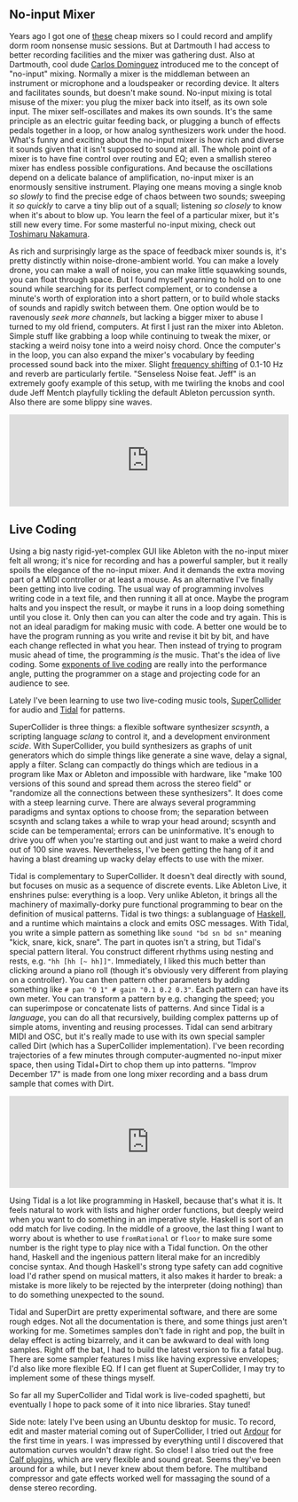 <!--
.. title: Making Music With No-input Mixer, SuperCollider, and Tidal
.. slug: mixer-supercollider-tidal-music
.. date: 2017-01-09 18:26:25 UTC-05:00
.. tags:
.. category:
.. link:
.. description:
.. type: text
-->

## No-input Mixer

Years ago I got one of [these](http://usa.yamaha.com/products/live_sound/mixers/analog-mixers/mg102c/) cheap mixers so I could record and amplify dorm room nonsense music sessions. But at Dartmouth I had access to better recording facilities and the mixer was gathering dust. Also at Dartmouth, cool dude [Carlos Dominguez](https://charlossound.wordpress.com/) introduced me to the concept of "no-input" mixing. Normally a mixer is the middleman between an instrument or microphone and a loudspeaker or recording device. It alters and facilitates sounds, but doesn't make sound. No-input mixing is total misuse of the mixer: you plug the mixer back into itself, as its own sole input. The mixer self-oscillates and makes its own sounds. It's the same principle as an electric guitar feeding back, or plugging a bunch of effects pedals together in a loop, or how analog synthesizers work under the hood. What's funny and exciting about the no-input mixer is how rich and diverse it sounds given that it isn't supposed to sound at all. The whole point of a mixer is to have fine control over routing and EQ; even a smallish stereo mixer has endless possible configurations. And because the oscillations depend on a delicate balance of amplification, no-input mixer is an enormously sensitive instrument. Playing one means moving a single knob *so slowly* to find the precise edge of chaos between two sounds; sweeping it *so quickly* to carve a tiny blip out of a squall; listening *so closely* to know when it's about to blow up. You learn the feel of a particular mixer, but it's still new every time. For some masterful no-input mixing, check out [Toshimaru Nakamura](https://en.wikipedia.org/wiki/Toshimaru_Nakamura).

As rich and surprisingly large as the space of feedback mixer sounds is, it's pretty distinctly within noise-drone-ambient world. You can make a lovely drone, you can make a wall of noise, you can make little squawking sounds, you can float through space. But I found myself yearning to hold on to one sound while searching for its perfect complement, or to condense a minute's worth of exploration into a short pattern, or to build whole stacks of sounds and rapidly switch between them. One option would be to ravenously *seek more channels*, but lacking a bigger mixer to abuse I turned to my old friend, computers. At first I just ran the mixer into Ableton. Simple stuff like grabbing a loop while continuing to tweak the mixer, or stacking a weird noisy tone into a weird noisy chord. Once the computer's in the loop, you can also expand the mixer's vocabulary by feeding processed sound back into the mixer. Slight [frequency shifting](https://en.wikipedia.org/wiki/Single-sideband_modulation) of 0.1-10 Hz and reverb are particularly fertile. "Senseless Noise feat. Jeff" is an extremely goofy example of this setup, with me twirling the knobs and cool dude Jeff Mentch playfully tickling the default Ableton percussion synth. Also there are some blippy sine waves.

<iframe width="100%" height="166" scrolling="no" frameborder="no" src="https://w.soundcloud.com/player/?url=https%3A//api.soundcloud.com/tracks/247613308&amp;color=ff5500&amp;auto_play=false&amp;hide_related=false&amp;show_comments=true&amp;show_user=true&amp;show_reposts=false"></iframe>

## Live Coding

Using a big nasty rigid-yet-complex GUI like Ableton with the no-input mixer felt all wrong; it's nice for recording and has a powerful sampler, but it really spoils the elegance of the no-input mixer. And it demands the extra moving part of a MIDI controller or at least a mouse. As an alternative I've finally been getting into live coding. The usual way of programming involves writing code in a text file, and then running it all at once. Maybe the program halts and you inspect the result, or maybe it runs in a loop doing something until you close it. Only then can you can alter the code and try again. This is not an ideal paradigm for making music with code. A better one would be to have the program running as you write and revise it bit by bit, and have each change reflected in what you hear. Then instead of trying to program music ahead of time, the programming *is* the music. That's the idea of live coding. Some [exponents of live coding](https://toplap.org/about/) are really into the performance angle, putting the programmer on a stage and projecting code for an audience to see.

Lately I've been learning to use two live-coding music tools, [SuperCollider](http://supercollider.github.io/) for audio and [Tidal](https://tidalcycles.org/) for patterns.

SuperCollider is three things: a flexible software synthesizer *scsynth*, a scripting language *sclang* to control it, and a development environment *scide*. With SuperCollider, you build synthesizers as graphs of unit generators which do simple things like generate a sine wave, delay a signal, apply a filter. Sclang can compactly do things which are tedious in a program like Max or Ableton and impossible with hardware, like "make 100 versions of this sound and spread them across the stereo field" or "randomize all the connections between these synthesizers". It does come with a steep learning curve. There are always several programming paradigms and syntax options to choose from; the separation between scsynth and sclang takes a while to wrap your head around; scsynth and scide can be temperamental; errors can be uninformative. It's enough to drive you off when you're starting out and just want to make a weird chord out of 100 sine waves. Nevertheless, I've been getting the hang of it and having a blast dreaming up wacky delay effects to use with the mixer.

Tidal is complementary to SuperCollider. It doesn't deal directly with sound, but focuses on music as a sequence of discrete events. Like Ableton Live, it enshrines pulse: everything is a loop. Very unlike Ableton, it brings all the machinery of maximally-dorky pure functional programming to bear on the definition of musical patterns. Tidal is two things: a sublanguage of [Haskell](https://www.haskell.org/), and a runtime which maintains a clock and emits OSC messages. With Tidal, you write a simple pattern as something like `sound "bd sn bd sn"` meaning "kick, snare, kick, snare". The part in quotes isn't a string, but Tidal's special pattern literal. You construct different rhythms using nesting and rests, e.g. `"hh [hh [~ hh]]"`. Immediately, I liked this much better than clicking around a piano roll (though it's obviously very different from playing on a controller). You can then pattern other parameters by adding something like `# pan "0 1" # gain "0.1 0.2 0.3"`. Each pattern can have its own meter. You can transform a pattern by e.g. changing the speed; you can superimpose or concatenate lists of patterns. And since Tidal is a *language*, you can do all that recursively, building complex patterns up of simple atoms, inventing and reusing processes. Tidal can send arbitrary MIDI and OSC, but it's really made to use with its own special sampler called Dirt (which has a SuperCollider implementation). I've been recording trajectories of a few minutes through computer-augmented no-input mixer space, then using Tidal+Dirt to chop them up into patterns. "Improv December 17" is made from one long mixer recording and a bass drum sample that comes with Dirt.

<iframe width="100%" height="166" scrolling="no" frameborder="no" src="https://w.soundcloud.com/player/?url=https%3A//api.soundcloud.com/tracks/298537508&amp;color=ff5500&amp;auto_play=false&amp;hide_related=false&amp;show_comments=true&amp;show_user=true&amp;show_reposts=false"></iframe>

Using Tidal is a lot like programming in Haskell, because that's what it is. It feels natural to work with lists and higher order functions, but deeply weird when you want to do something in an imperative style. Haskell is sort of an odd match for live coding. In the middle of a groove, the last thing I want to worry about is whether to use `fromRational` or `floor` to make sure some number is the right type to play nice with a Tidal function. On the other hand, Haskell and the ingenious pattern literal make for an incredibly concise syntax. And though Haskell's strong type safety can add cognitive load I'd rather spend on musical matters, it also makes it harder to break: a mistake is more likely to be rejected by the interpreter (doing nothing) than to do something unexpected to the sound.

Tidal and SuperDirt are pretty experimental software, and there are some rough edges. Not all the documentation is there, and some things just aren't working for me. Sometimes samples don't fade in right and pop, the built in delay effect is acting bizarrely, and it can be awkward to deal with long samples. Right off the bat, I had to build the latest version to fix a fatal bug. There are some sampler features I miss like having expressive envelopes; I'd also like more flexible EQ. If I can get fluent at SuperCollider, I may try to implement some of these things myself.

So far all my SuperCollider and Tidal work is live-coded spaghetti, but eventually I hope to pack some of it into nice libraries. Stay tuned!

Side note: lately I've been using an Ubuntu desktop for music. To record, edit and master material coming out of SuperCollider, I tried out [Ardour](https://ardour.org/) for the first time in years. I was impressed by everything until I discovered that automation curves wouldn't draw right. So close! I also tried out the free [Calf plugins](http://calf-studio-gear.org/), which are very flexible and sound great. Seems they've been around for a while, but I never knew about them before. The multiband compressor and gate effects worked well for massaging the sound of a dense stereo recording.
